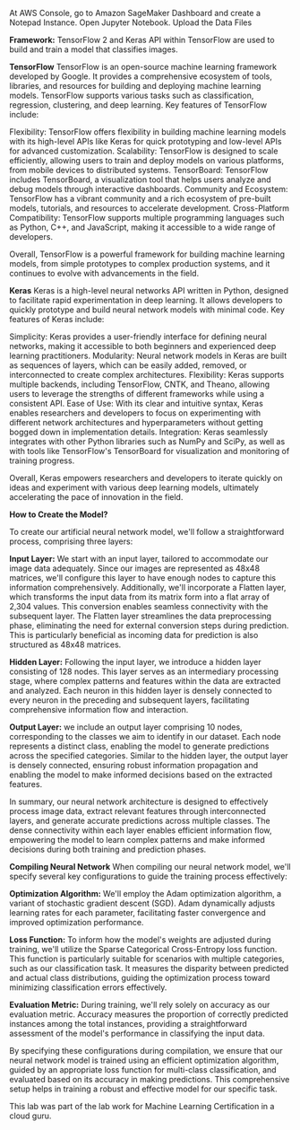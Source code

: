 At AWS Console, go to Amazon SageMaker Dashboard and create a Notepad Instance. Open Jupyter Notebook.
Upload the Data Files

**Framework:** TensorFlow 2 and Keras API within TensorFlow are used to build and train a model that classifies images.

**TensorFlow**
TensorFlow is an open-source machine learning framework developed by Google. It provides a comprehensive ecosystem of tools, libraries, and resources for building and deploying machine learning models. TensorFlow supports various tasks such as classification, regression, clustering, and deep learning. Key features of TensorFlow include:

Flexibility: TensorFlow offers flexibility in building machine learning models with its high-level APIs like Keras for quick prototyping and low-level APIs for advanced customization.
Scalability: TensorFlow is designed to scale efficiently, allowing users to train and deploy models on various platforms, from mobile devices to distributed systems.
TensorBoard: TensorFlow includes TensorBoard, a visualization tool that helps users analyze and debug models through interactive dashboards.
Community and Ecosystem: TensorFlow has a vibrant community and a rich ecosystem of pre-built models, tutorials, and resources to accelerate development.
Cross-Platform Compatibility: TensorFlow supports multiple programming languages such as Python, C++, and JavaScript, making it accessible to a wide range of developers.

Overall, TensorFlow is a powerful framework for building machine learning models, from simple prototypes to complex production systems, and it continues to evolve with advancements in the field.

**Keras**
Keras is a high-level neural networks API written in Python, designed to facilitate rapid experimentation in deep learning. It allows developers to quickly prototype and build neural network models with minimal code. Key features of Keras include:

Simplicity: Keras provides a user-friendly interface for defining neural networks, making it accessible to both beginners and experienced deep learning practitioners.
Modularity: Neural network models in Keras are built as sequences of layers, which can be easily added, removed, or interconnected to create complex architectures.
Flexibility: Keras supports multiple backends, including TensorFlow, CNTK, and Theano, allowing users to leverage the strengths of different frameworks while using a consistent API.
Ease of Use: With its clear and intuitive syntax, Keras enables researchers and developers to focus on experimenting with different network architectures and hyperparameters without getting bogged down in implementation details.
Integration: Keras seamlessly integrates with other Python libraries such as NumPy and SciPy, as well as with tools like TensorFlow's TensorBoard for visualization and monitoring of training progress.

Overall, Keras empowers researchers and developers to iterate quickly on ideas and experiment with various deep learning models, ultimately accelerating the pace of innovation in the field.

**How to Create the Model?**

To create our artificial neural network model, we'll follow a straightforward process, comprising three layers:

**Input Layer:**
We start with an input layer, tailored to accommodate our image data adequately. Since our images are represented as 48x48 matrices, we'll configure this layer to have enough nodes to capture this information comprehensively.
Additionally, we'll incorporate a Flatten layer, which transforms the input data from its matrix form into a flat array of 2,304 values. This conversion enables seamless connectivity with the subsequent layer.
The Flatten layer streamlines the data preprocessing phase, eliminating the need for external conversion steps during prediction. This is particularly beneficial as incoming data for prediction is also structured as 48x48 matrices.

**Hidden Layer:**
Following the input layer, we introduce a hidden layer consisting of 128 nodes. This layer serves as an intermediary processing stage, where complex patterns and features within the data are extracted and analyzed.
Each neuron in this hidden layer is densely connected to every neuron in the preceding and subsequent layers, facilitating comprehensive information flow and interaction.

**Output Layer:**
we include an output layer comprising 10 nodes, corresponding to the classes we aim to identify in our dataset. Each node represents a distinct class, enabling the model to generate predictions across the specified categories.
Similar to the hidden layer, the output layer is densely connected, ensuring robust information propagation and enabling the model to make informed decisions based on the extracted features.

In summary, our neural network architecture is designed to effectively process image data, extract relevant features through interconnected layers, and generate accurate predictions across multiple classes. The dense connectivity within each layer enables efficient information flow, empowering the model to learn complex patterns and make informed decisions during both training and prediction phases.

**Compiling Neural Network**
When compiling our neural network model, we'll specify several key configurations to guide the training process effectively:

**Optimization Algorithm:**
We'll employ the Adam optimization algorithm, a variant of stochastic gradient descent (SGD). Adam dynamically adjusts learning rates for each parameter, facilitating faster convergence and improved optimization performance.

**Loss Function:**
To inform how the model's weights are adjusted during training, we'll utilize the Sparse Categorical Cross-Entropy loss function. This function is particularly suitable for scenarios with multiple categories, such as our classification task. It measures the disparity between predicted and actual class distributions, guiding the optimization process toward minimizing classification errors effectively.

**Evaluation Metric:**
During training, we'll rely solely on accuracy as our evaluation metric. Accuracy measures the proportion of correctly predicted instances among the total instances, providing a straightforward assessment of the model's performance in classifying the input data.

By specifying these configurations during compilation, we ensure that our neural network model is trained using an efficient optimization algorithm, guided by an appropriate loss function for multi-class classification, and evaluated based on its accuracy in making predictions. This comprehensive setup helps in training a robust and effective model for our specific task.

This lab was part of the lab work for Machine Learning Certification in a cloud guru.
